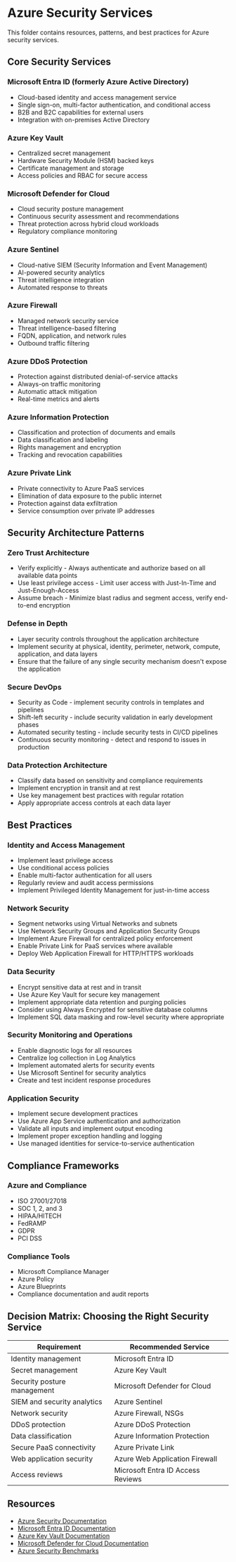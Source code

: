 # Azure Security Services

This folder contains resources, patterns, and best practices for Azure security services.

## Core Security Services

### Microsoft Entra ID (formerly Azure Active Directory)

- Cloud-based identity and access management service
- Single sign-on, multi-factor authentication, and conditional access
- B2B and B2C capabilities for external users
- Integration with on-premises Active Directory

### Azure Key Vault

- Centralized secret management
- Hardware Security Module (HSM) backed keys
- Certificate management and storage
- Access policies and RBAC for secure access

### Microsoft Defender for Cloud

- Cloud security posture management
- Continuous security assessment and recommendations
- Threat protection across hybrid cloud workloads
- Regulatory compliance monitoring

### Azure Sentinel

- Cloud-native SIEM (Security Information and Event Management)
- AI-powered security analytics
- Threat intelligence integration
- Automated response to threats

### Azure Firewall

- Managed network security service
- Threat intelligence-based filtering
- FQDN, application, and network rules
- Outbound traffic filtering

### Azure DDoS Protection

- Protection against distributed denial-of-service attacks
- Always-on traffic monitoring
- Automatic attack mitigation
- Real-time metrics and alerts

### Azure Information Protection

- Classification and protection of documents and emails
- Data classification and labeling
- Rights management and encryption
- Tracking and revocation capabilities

### Azure Private Link

- Private connectivity to Azure PaaS services
- Elimination of data exposure to the public internet
- Protection against data exfiltration
- Service consumption over private IP addresses

## Security Architecture Patterns

### Zero Trust Architecture

- Verify explicitly - Always authenticate and authorize based on all available data points
- Use least privilege access - Limit user access with Just-In-Time and Just-Enough-Access
- Assume breach - Minimize blast radius and segment access, verify end-to-end encryption

### Defense in Depth

- Layer security controls throughout the application architecture
- Implement security at physical, identity, perimeter, network, compute, application, and data layers
- Ensure that the failure of any single security mechanism doesn't expose the application

### Secure DevOps

- Security as Code - implement security controls in templates and pipelines
- Shift-left security - include security validation in early development phases
- Automated security testing - include security tests in CI/CD pipelines
- Continuous security monitoring - detect and respond to issues in production

### Data Protection Architecture

- Classify data based on sensitivity and compliance requirements
- Implement encryption in transit and at rest
- Use key management best practices with regular rotation
- Apply appropriate access controls at each data layer

## Best Practices

### Identity and Access Management

- Implement least privilege access
- Use conditional access policies
- Enable multi-factor authentication for all users
- Regularly review and audit access permissions
- Implement Privileged Identity Management for just-in-time access

### Network Security

- Segment networks using Virtual Networks and subnets
- Use Network Security Groups and Application Security Groups
- Implement Azure Firewall for centralized policy enforcement
- Enable Private Link for PaaS services where available
- Deploy Web Application Firewall for HTTP/HTTPS workloads

### Data Security

- Encrypt sensitive data at rest and in transit
- Use Azure Key Vault for secure key management
- Implement appropriate data retention and purging policies
- Consider using Always Encrypted for sensitive database columns
- Implement SQL data masking and row-level security where appropriate

### Security Monitoring and Operations

- Enable diagnostic logs for all resources
- Centralize log collection in Log Analytics
- Implement automated alerts for security events
- Use Microsoft Sentinel for security analytics
- Create and test incident response procedures

### Application Security

- Implement secure development practices
- Use Azure App Service authentication and authorization
- Validate all inputs and implement output encoding
- Implement proper exception handling and logging
- Use managed identities for service-to-service authentication

## Compliance Frameworks

### Azure and Compliance

- ISO 27001/27018
- SOC 1, 2, and 3
- HIPAA/HITECH
- FedRAMP
- GDPR
- PCI DSS

### Compliance Tools

- Microsoft Compliance Manager
- Azure Policy
- Azure Blueprints
- Compliance documentation and audit reports

## Decision Matrix: Choosing the Right Security Service

| Requirement | Recommended Service |
|-------------|---------------------|
| Identity management | Microsoft Entra ID |
| Secret management | Azure Key Vault |
| Security posture management | Microsoft Defender for Cloud |
| SIEM and security analytics | Azure Sentinel |
| Network security | Azure Firewall, NSGs |
| DDoS protection | Azure DDoS Protection |
| Data classification | Azure Information Protection |
| Secure PaaS connectivity | Azure Private Link |
| Web application security | Azure Web Application Firewall |
| Access reviews | Microsoft Entra ID Access Reviews |

## Resources

- [Azure Security Documentation](https://learn.microsoft.com/en-us/azure/security/)
- [Microsoft Entra ID Documentation](https://learn.microsoft.com/en-us/entra/identity/)
- [Azure Key Vault Documentation](https://learn.microsoft.com/en-us/azure/key-vault/)
- [Microsoft Defender for Cloud Documentation](https://learn.microsoft.com/en-us/azure/defender-for-cloud/)
- [Azure Security Benchmarks](https://learn.microsoft.com/en-us/security/benchmark/azure/)
